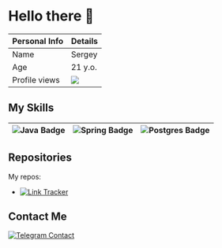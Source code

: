 # Hello there 👋

| **Personal Info** | **Details** |
| ----------------- | ----------- |
| Name              | Sergey      |
| Age               | 21 y.o.     |
| Profile views     | ![](https://komarev.com/ghpvc/?username=lsn03) |

## My Skills

| ![Java Badge](https://img.shields.io/badge/java-%23ED8B00.svg?style=for-the-badge&logo=openjdk&logoColor=white) | ![Spring Badge](https://img.shields.io/badge/spring-%236DB33F.svg?style=for-the-badge&logo=spring&logoColor=white) | ![Postgres Badge](https://img.shields.io/badge/postgres-%23316192.svg?style=for-the-badge&logo=postgresql&logoColor=white) |
| ---------------------------------------------------------------------------------------------------------------- | ------------------------------------------------------------------------------------------------------------------- | ----------------------------------------------------------------------------------------------------------------------- |

## Repositories
My repos:
- [![Link Tracker](https://img.shields.io/badge/Link_Tracker-Link-<COLOR>?style=for-the-badge)](https://github.com/lsn03/java-2023-backend-second-semester)

## Contact Me

[![Telegram Contact](https://img.shields.io/badge/Telegram-2CA5E0?style=for-the-badge&logo=telegram&logoColor=white)](https://t.me/graph_grey)

<!-- <img src="https://media.giphy.com/media/v1.Y2lkPTc5MGI3NjExd2h2cjBlZno4MGpjOXhndzhkNnFhYTN6MWlmbmo1NmdoNzZlc2JnOCZlcD12MV9pbnRlcm5hbF9naWZfYnlfaWQmY3Q9Zw/h58dtf5vTpjulO4M5o/giphy.gif" width="500" width="500" height="500"/> -->

<!--
**lsn03/lsn03** is a ✨ _special_ ✨ repository because its `README.md` (this file) appears on your GitHub profile.

Here are some ideas to get you started:

- 🔭 I’m currently working on ...
- 🌱 I’m currently learning ...
- 👯 I’m looking to collaborate on ...
- 🤔 I’m looking for help with ...
- 💬 Ask me about ...
- 📫 How to reach me: ...
- 😄 Pronouns: ...
- ⚡ Fun fact: ...
-->
